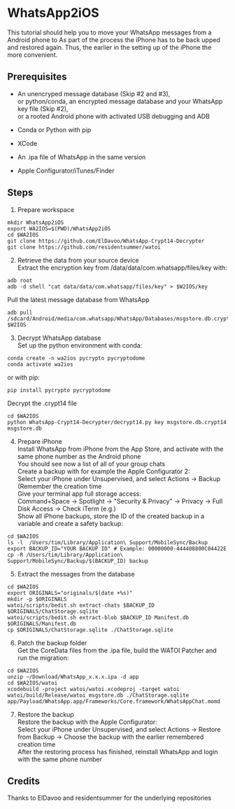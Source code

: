 # WhatsApp2iOS
This tutorial should help you to move your WhatsApp messages
from a Android phone to 
As part of the process the iPhone has to be back upped and restored again.
Thus, the earlier in the setting up of the iPhone the more convenient.

## Prerequisites
- An unencryped message database (Skip #2 and #3),  
  or python/conda, an encrypted message database and your WhatsApp key file (Skip #2),  
  or a rooted Android phone with activated USB debugging and ADB

- Conda or Python with pip
- XCode
- An .ipa file of WhatsApp in the same version
- Apple Configurator/iTunes/Finder

 
## Steps

1. Prepare workspace  
```
mkdir WhatsApp2iOS
export WA2IOS=$(PWD)/WhatsApp2iOS
cd $WA2IOS
git clone https://github.com/ElDavoo/WhatsApp-Crypt14-Decrypter
git clone https://github.com/residentsummer/watoi
```


2. Retrieve the data from your source device  
Extract the encryption key from /data/data/com.whatsapp/files/key with:
```
adb root
adb -d shell "cat data/data/com.whatsapp/files/key" > $W2IOS/key
```
Pull the latest message database from WhatsApp
```
adb pull /sdcard/Android/media/com.whatsapp/WhatsApp/Databases/msgstore.db.crypt14 $W2IOS
```

3. Decrypt WhatsApp database  
Set up the python environment with conda:
```
conda create -n wa2ios pycrypto pycryptodome
conda activate wa2ios
```
or with pip:
```
pip install pycrypto pycryptodome
```
Decrypt the .crypt14 file
```
cd $WA2IOS
python WhatsApp-Crypt14-Decrypter/decrypt14.py key msgstore.db.crypt14 msgstore.db
```

4. Prepare iPhone  
Install WhatsApp from iPhone from the App Store, and activate with the same phone number as the Android phone  
You should see now a list of all of your group chats  
Create a backup with for example the Apple Configurator 2:  
Select your iPhone under Unsupervised, and select Actions -> Backup (Remember the creation time  
Give your terminal app full storage access:  
Command+Space -> Spotlight -> "Security & Privacy" -> Privacy -> Full Disk Access -> Check iTerm (e.g.)  
Show all iPhone backups, store the ID of the created backup in a variable and create a safety backup:
```
cd $WA2IOS
ls -l  /Users/tim/Library/Application\ Support/MobileSync/Backup
export BACKUP_ID="YOUR BACKUP ID" # Example: 00000000-444408800C04422E
cp -R /Users/tim/Library/Application\ Support/MobileSync/Backup/$(BACKUP_ID) backup
```


5. Extract the messages from the database  
```
cd $WA2IOS
export ORIGINALS="originals/$(date +%s)"
mkdir -p $ORIGINALS
watoi/scripts/bedit.sh extract-chats $BACKUP_ID $ORIGINALS/ChatStorage.sqlite
watoi/scripts/bedit.sh extract-blob $BACKUP_ID Manifest.db $ORIGINALS/Manifest.db
cp $ORIGINALS/ChatStorage.sqlite ./ChatStorage.sqlite
```

6. Patch the backup folder  
Get the CoreData files from the .ipa file, build the WATOI Patcher and run the migration:
```
cd $WA2IOS
unzip ~/Download/WhatsApp_x.x.x.ipa -d app
cd $WA2IOS/watoi
xcodebuild -project watoi/watoi.xcodeproj -target watoi
watoi/build/Release/watoi msgstore.db ./ChatStorage.sqlite app/Payload/WhatsApp.app/Frameworks/Core.framework/WhatsAppChat.momd
```

7. Restore the backup  
Restore the backup with the Apple Configurator:  
Select your iPhone under Unsupervised, and select Actions -> Restore from Backup -> Choose the backup with the earlier remembered creation time  
After the restoring process has finished, reinstall WhatsApp and login with the same phone number

## Credits
Thanks to ElDavoo and residentsummer for the underlying repositories
